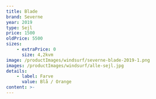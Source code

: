 ```yaml
---
title: Blade
brand: Severne
year: 2019
type: Sejl
price: 1500
oldPrice: 5500
sizes:
    - extraPrice: 0
      size: 4,2kvm
image: /productImages/windsurf/severne-blade-2019-1.png
images: /productImages/windsurf/alle-sejl.jpg
details:
    - label: Farve
      value: Blå / Orange
content: >-
---
```

